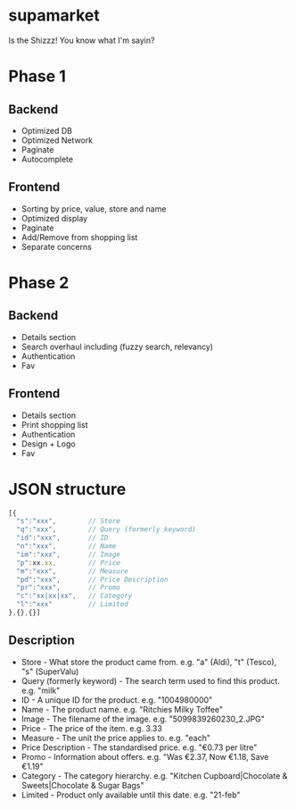 # supamarket
Is the Shizzz! You know what I'm sayin?

# Phase 1 

## Backend
- Optimized DB
- Optimized Network
- Paginate
- Autocomplete

## Frontend
- Sorting by price, value, store and name
- Optimized display
- Paginate
- Add/Remove from shopping list
- Separate concerns

# Phase 2

## Backend
- Details section
- Search overhaul including (fuzzy search, relevancy)
- Authentication
- Fav

## Frontend
- Details section
- Print shopping list
- Authentication
- Design + Logo
- Fav

# JSON structure
```javascript
[{
  "s":"xxx",        // Store
  "q":"xxx",        // Query (formerly keyword)
  "id":"xxx",       // ID
  "n":"xxx",        // Name
  "im":"xxx",       // Image
  "p":xx.xx,        // Price
  "m":"xxx",        // Measure
  "pd":"xxx",       // Price Description
  "pr":"xxx",       // Promo
  "c":"xx|xx|xx",   // Category
  "l":"xxx"         // Limited
},{},{}]
```
## Description
- Store - What store the product came from. e.g. "a" (Aldi), "t" (Tesco), "s" (SuperValu)
- Query (formerly keyword) - The search term used to find this product. e.g. "milk"
- ID - A unique ID for the product. e.g. "1004980000"
- Name - The product name. e.g. "Ritchies Milky Toffee"
- Image - The filename of the image. e.g. "5099839260230_2.JPG"
- Price - The price of the item. e.g. 3.33
- Measure - The unit the price applies to. e.g. "each"
- Price Description - The standardised price. e.g. "€0.73 per litre"
- Promo - Information about offers. e.g. "Was €2.37, Now €1.18, Save €1.19"
- Category - The category hierarchy. e.g. "Kitchen Cupboard|Chocolate & Sweets|Chocolate & Sugar Bags"
- Limited - Product only available until this date. e.g. "21-feb"
